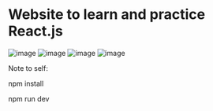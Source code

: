 # Website to learn and practice React.js
![image](https://github.com/user-attachments/assets/3dc87ff5-9aa4-40d8-bf88-d8a6a8a8bbd4)
![image](https://github.com/user-attachments/assets/ed180a63-2119-4dec-8b6e-39a4692ad5bd)
![image](https://github.com/user-attachments/assets/6fad66e6-4eef-4094-acb3-43f69ba7edc0)
![image](https://github.com/user-attachments/assets/80881459-ea5c-46aa-a309-403a281ebbaf)


Note to self:

npm install

npm run dev
